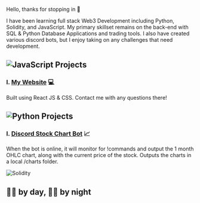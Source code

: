 Hello, thanks for stopping in 👋

I have been learning full stack Web3 Development including Python, Solidity, and JavaScript. My primary skillset remains on the back-end with SQL & Python Database Applications and trading tools. I also have created various discord bots, but I enjoy taking on any challenges that need development.

## ![JavaScript](https://img.shields.io/badge/JavaScript-F7DF1E?style=for-the-badge&logo=JavaScript&logoColor=black) Projects
### I. [My Website](https://w3bzee.github.io/)   :computer:
Built using React JS & CSS. Contact me with any questions there!

## ![Python](https://img.shields.io/badge/Python-3776AB?style=for-the-badge&logo=Python&logoColor=black) Projects
### I. [Discord Stock Chart Bot](W3bzee/stockPlotDiscordBot) 	:chart_with_upwards_trend:
When the bot is online, it will monitor for !commands and output the 1 month OHLC chart, along with the current price of the stock. Outputs the charts in a local /charts folder.


![Solidity](https://img.shields.io/badge/Solidity-363636?style=for-the-badge&logo=Solidity&logoColor=black)


## :man_scientist: by day, :technologist: by night 





  
<!--
**W3bzee/W3bzee** is a ✨ _special_ ✨ repository because its `README.md` (this file) appears on your GitHub profile.

#3776AB

Here are some ideas to get you started:

- 🔭 I’m currently working on ...
- 🌱 I’m currently learning ...
- 👯 I’m looking to collaborate on ...
- 🤔 I’m looking for help with ...
- 💬 Ask me about ...
- 📫 How to reach me: ...
- 😄 Pronouns: ...
- ⚡ Fun fact: ...
-->
